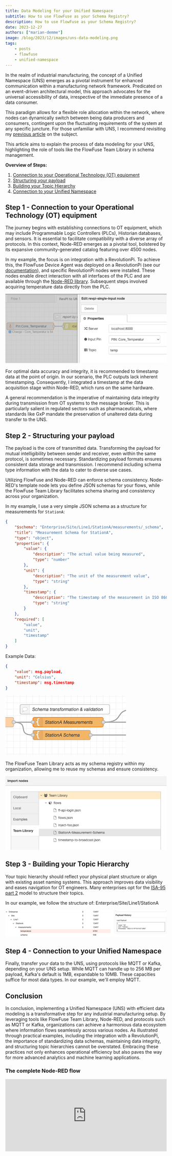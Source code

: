 ```yaml
---
title: Data Modeling for your Unified Namespace
subtitle: How to use FlowFuse as your Schema Registry?
description: How to use FlowFuse as your Schema Registry?
date: 2023-12-27
authors: ["marian-demme"]
image: /blog/2023/12/images/uns-data-modeling.png
tags:
    - posts
    - flowfuse
    - unified-namespace
---
```


In the realm of industrial manufacturing, the concept of a Unified Namespace (UNS) emerges as a pivotal instrument for enhanced communication within a manufacturing network framework. Predicated on an event-driven architectural model, this approach advocates for the universal accessibility of data, irrespective of the immediate presence of a data consumer. 
<!--more-->
This paradigm allows for a flexible role allocation within the network, where nodes can dynamically switch between being data producers and consumers, contingent upon the fluctuating requirements of the system at any specific juncture. For those unfamiliar with UNS, I recommend revisiting my [previous article](https://flowfuse.com/blog/2023/08/isa-95-automation-pyramid-to-unified-namespace/) on the subject.

This article aims to explain the process of data modeling for your UNS, highlighting the role of tools like the FlowFuse Team Library in schema management.

**Overview of Steps:**
1. [Connection to your Operational Technology (OT) equipment](#step-1---connection-to-your-operational-technology-(ot)-equipment)
2. [Structuring your payload](#step-2---structuring-your-payload)
3. [Building your Topic Hierarchy](#step-3---building-your-topic-hierarchy)
4. [Connection to your Unified Namespace](#step-4---connection-to-your-unified-namespace)

## Step 1 - Connection to your Operational Technology (OT) equipment

The journey begins with establishing connections to OT equipment, which may include Programmable Logic Controllers (PLCs), Historian databases, and sensors. It is essential to facilitate compatibility with a diverse array of protocols. In this context, Node-RED emerges as a pivotal tool, bolstered by its expansive community-generated catalog featuring over 4500 nodes.

In my example, the focus is on integration with a RevolutionPi. To achieve this, the FlowFuse Device Agent was deployed on a RevolutionPi (see our [documentation](https://flowfuse.com/docs/hardware/raspbian/)), and specific RevolutionPi nodes were installed. These nodes enable direct interaction with all interfaces of the PLC and are available through the [Node-RED library](https://flows.nodered.org/node/node-red-contrib-revpi-nodes). Subsequent steps involved acquiring temperature data directly from the PLC.

![](./images/revpi_nodes.png)

For optimal data accuracy and integrity, it is recommended to timestamp data at the point of origin. In our scenario, the PLC outputs lack inherent timestamping. Consequently, I integrated a timestamp at the data acquisition stage within Node-RED, which runs on the same hardware.

A general recommendation is the imperative of maintaining data integrity during transmission from OT systems to the message broker. This is particularly salient in regulated sectors such as pharmaceuticals, where standards like GxP mandate the preservation of unaltered data during transfer to the UNS.

## Step 2 - Structuring your payload

The payload is the core of transmitted data. Transforming the payload for mutual intelligibility between sender and receiver, even within the same protocol, is sometimes necessary. Standardizing payload formats ensures consistent data storage and transmission. I recommend including schema type information with the data to cater to diverse use cases.

Utilizing FlowFuse and Node-RED can enforce schema consistency. Node-RED's template node lets you define JSON schemas for your flows, while the FlowFuse Team Library facilitates schema sharing and consistency across your organization.

In my example, I use a very simple JSON schema as a structure for measurements for `StationA`:
```json
{
    "$schema": "Enterprise/Site/Line1/StationA/measurements/_schema",
    "title": "Measurement Schema for StationA",
    "type": "object",
    "properties": {
        "value": {
            "description": "The actual value being measured",
            "type": "number"
        },
        "unit": {
            "description": "The unit of the measurement value",
            "type": "string"
        },
        "timestamp": {
            "description": "The timestamp of the measurement in ISO 8601 format",
            "type": "string"
        }
    },
    "required": [
        "value",
        "unit",
        "timestamp"
    ]
}
```
Example Data:
```json
{
    "value": msg.payload,
    "unit": "Celsius",
    "timestamp": msg.timestamp
}
```
![Node-RED template node](./images/template_node.png)

The FlowFuse Team Library acts as my schema registry within my organization, allowing me to reuse my schemas and ensure consistency.

![FlowFuse Team Library](./images/team_library.png)

## Step 3 - Building your Topic Hierarchy

Your topic hierarchy should reflect your physical plant structure or align with existing asset naming systems. This approach improves data visibility and eases navigation for OT engineers. Many enterprises opt for the [ISA-95 part 2](https://www.isa.org/products/ansi-isa-95-00-02-2018-enterprise-control-system-i) model to structure their topics.

In our example, we follow the structure of: Enterprise/Site/Line1/StationA

![MQTT Topic Tree](./images/mqtt_topic_tree.png)

## Step 4 - Connection to your Unified Namespace

Finally, transfer your data to the UNS, using protocols like MQTT or Kafka, depending on your UNS setup. While MQTT can handle up to 256 MB per payload, Kafka's default is 1MB, expandable to 10MB. These capacities suffice for most data types. In our example, we'll employ MQTT.

## Conclusion

In conclusion, implementing a Unified Namespace (UNS) with efficient data modeling is a transformative step for any industrial manufacturing setup. By leveraging tools like FlowFuse Team Library, Node-RED, and protocols such as MQTT or Kafka, organizations can achieve a harmonious data ecosystem where information flows seamlessly across various nodes. As illustrated through practical examples, including the integration with a RevolutionPi, the importance of standardizing data schemas, maintaining data integrity, and structuring topic hierarchies cannot be overstated. Embracing these practices not only enhances operational efficiency but also paves the way for more advanced analytics and machine learning applications. 

### The complete Node-RED flow

<iframe width="100%" height="225px" src="https://flows.nodered.org/flow/f6c783c6e9c1863145e0c63418eb5fe5/share?height=100" allow="clipboard-read; clipboard-write" style="border: none;"></iframe>
